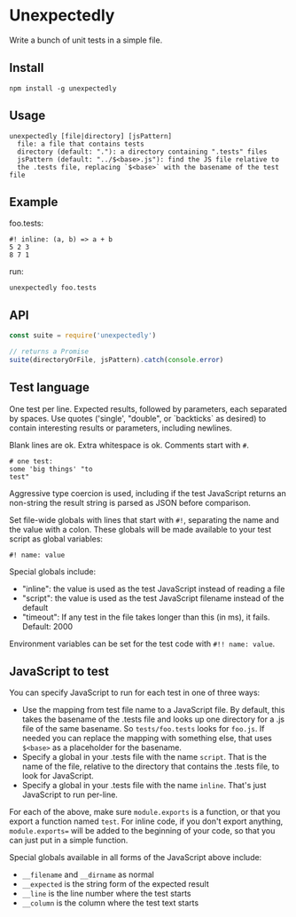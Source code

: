 # Unexpectedly

Write a bunch of unit tests in a simple file.

## Install

```
npm install -g unexpectedly
```

## Usage

```
unexpectedly [file|directory] [jsPattern]
  file: a file that contains tests
  directory (default: "."): a directory containing ".tests" files
  jsPattern (default: "../$<base>.js"): find the JS file relative to
  the .tests file, replacing `$<base>` with the basename of the test file
```

## Example

foo.tests:
```
#! inline: (a, b) => a + b
5 2 3
8 7 1
```

run:
```
unexpectedly foo.tests
```

## API

```js
const suite = require('unexpectedly')

// returns a Promise
suite(directoryOrFile, jsPattern).catch(console.error)
```

## Test language

One test per line.  Expected results, followed by parameters, each
separated by spaces.  Use quotes ('single', "double", or
\`backticks\` as desired) to contain interesting results or
parameters, including newlines.

Blank lines are ok.  Extra whitespace is ok.  Comments start with `#`.

```
# one test:
some 'big things' "to
test"
```

Aggressive type coercion is used, including if the test JavaScript
returns an non-string the result string is parsed as JSON before
comparison.

Set file-wide globals with lines that start with `#!`, separating
the name and the value with a colon.  These globals will be made available
to your test script as global variables:

```
#! name: value
```

Special globals include:
 - "inline": the value is used as the test JavaScript instead of
   reading a file
 - "script": the value is used as the test JavaScript filename
   instead of the default
 - "timeout": If any test in the file takes longer than this (in ms),
   it fails.  Default: 2000

Environment variables can be set for the test code with `#!! name: value`.

## JavaScript to test

You can specify JavaScript to run for each test in one of three ways:

- Use the mapping from test file name to a JavaScript file.  By default, this
  takes the basename of the .tests file and looks up one directory for a .js
  file of the same basename.  So `tests/foo.tests` looks for `foo.js`.  If needed
  you can replace the mapping with something else, that uses `$<base>` as a placeholder
  for the basename.
- Specify a global in your .tests file with the name `script`.  That is the name
  of the file, relative to the directory that contains the .tests file, to look
  for JavaScript.
- Specify a global in your .tests file with the name `inline`.  That's just
  JavaScript to run per-line.

For each of the above, make sure `module.exports` is a function, or that you
export a function named `test`.  For inline code, if you don't export anything,
`module.exports=` will be added to the beginning of your code, so that you
can just put in a simple function.

Special globals available in all forms of the JavaScript above include:

- `__filename` and `__dirname` as normal
- `__expected` is the string form of the expected result
- `__line` is the line number where the test starts
- `__column` is the column where the test text starts
